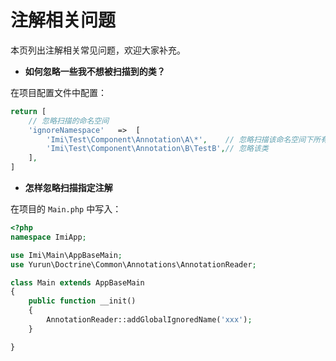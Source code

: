 # 注解相关问题

本页列出注解相关常见问题，欢迎大家补充。

* **如何忽略一些我不想被扫描到的类？**

在项目配置文件中配置：

```php
return [
    // 忽略扫描的命名空间
    'ignoreNamespace'   =>  [
        'Imi\Test\Component\Annotation\A\*',    // 忽略扫描该命名空间下所有类
        'Imi\Test\Component\Annotation\B\TestB',// 忽略该类
    ],
]
```

* **怎样忽略扫描指定注解**

在项目的 `Main.php` 中写入：

```php
<?php
namespace ImiApp;

use Imi\Main\AppBaseMain;
use Yurun\Doctrine\Common\Annotations\AnnotationReader;

class Main extends AppBaseMain
{
    public function __init()
    {
        AnnotationReader::addGlobalIgnoredName('xxx');
    }

}
```
